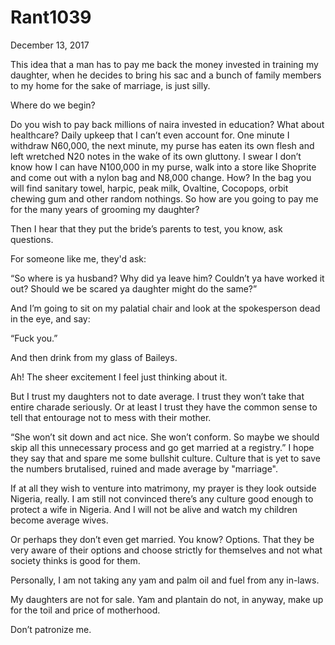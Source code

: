 # Rant1039


December 13, 2017

This idea that a man has to pay me back the money invested in training my daughter, when he decides to bring his sac and a bunch of family members to my home for the sake of marriage, is just silly.

Where do we begin?

Do you wish to pay back millions of naira invested in education? 
What about healthcare? Daily upkeep that I can’t even account for. One minute I withdraw N60,000, the next minute, my purse has eaten its own flesh and left wretched N20 notes in the wake of its own gluttony. 
I swear I don’t know how I can have N100,000 in my purse, walk into a store like Shoprite and come out with a nylon bag and N8,000 change. How? In the bag you will find sanitary towel, harpic, peak milk, Ovaltine, Cocopops, orbit chewing gum and other random nothings. So how are you going to pay me for the many years of grooming my daughter?

Then I hear that they put the bride’s parents to test, you know, ask questions.

For someone like me, they'd ask:

“So where is ya husband? Why did ya leave him? Couldn’t ya have worked it out? Should we be scared ya daughter might do the same?”

And I’m going to sit on my palatial chair and look at the spokesperson dead in the eye, and say: 

“Fuck you.” 

And then drink from my glass of Baileys.

Ah! The sheer excitement I feel just thinking about it.

But I trust my daughters not to date average. I trust they won’t take that entire charade seriously. Or at least I trust they have the common sense to tell that entourage not to mess with their mother.

“She won’t sit down and act nice. She won’t conform. So maybe we should skip all this unnecessary process and go get married at a registry.” I hope they say that and spare me some bullshit culture. Culture that is yet to save the numbers brutalised, ruined and made average by "marriage".

If at all they wish to venture into matrimony, my prayer is they look outside Nigeria, really. I am still not convinced there’s any culture good enough to protect a wife in Nigeria. And I will not be alive and watch my children become average wives.

Or perhaps they don’t even get married. You know? Options. That they be very aware of their options and choose strictly for themselves and not what society thinks is good for them.

Personally, I am not taking any yam and palm oil and fuel from any in-laws.

My daughters are not for sale. Yam and plantain do not, in anyway, make up for the toil and price of motherhood.

Don’t patronize me.